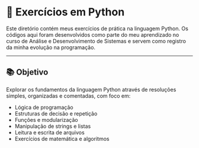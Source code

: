 # 🐍 Exercícios em Python

Este diretório contém meus exercícios de prática na linguagem Python. Os códigos aqui foram desenvolvidos como parte do meu aprendizado no curso de Análise e Desenvolvimento de Sistemas e servem como registro da minha evolução na programação.

---

## 📚 Objetivo

Explorar os fundamentos da linguagem Python através de resoluções simples, organizadas e comentadas, com foco em:

- Lógica de programação
- Estruturas de decisão e repetição
- Funções e modularização
- Manipulação de strings e listas
- Leitura e escrita de arquivos
- Exercícios de matemática e algoritmos
